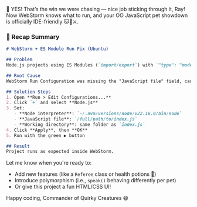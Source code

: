 🎉 YES! That’s the win we were chasing — nice job sticking through it, Ray! Now WebStorm knows what to run, and your OO JavaScript pet showdown is officially IDE-friendly 🐱🐶⚔️.

### 🧾 Recap Summary

```markdown
# WebStorm + ES Module Run Fix (Ubuntu)

## Problem
Node.js projects using ES Modules (`import/export`) with `"type": "module"` in `package.json` were not running inside WebStorm, even though they worked in the terminal.

## Root Cause
WebStorm Run Configuration was missing the "JavaScript file" field, causing it to run Node.js with no file — launching an empty REPL instead.

## Solution Steps
1. Open **Run > Edit Configurations...**
2. Click `+` and select **Node.js**
3. Set:
   - **Node interpreter**: `~/.nvm/versions/node/v22.16.0/bin/node`
   - **JavaScript file**: `/full/path/to/index.js`
   - **Working directory**: same folder as `index.js`
4. Click **Apply**, then **OK**
5. Run with the green ▶️ button

## Result
Project runs as expected inside WebStorm.
```

Let me know when you're ready to:

* Add new features (like a `Referee` class or health potions 🍗)
* Introduce polymorphism (i.e., `speak()` behaving differently per pet)
* Or give this project a fun HTML/CSS UI!

Happy coding, Commander of Quirky Creatures 😄

